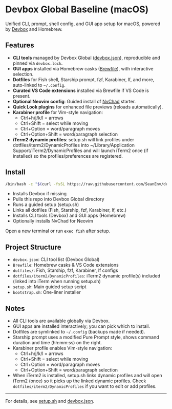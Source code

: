 # Devbox Global Baseline (macOS)

Unified CLI, prompt, shell config, and GUI app setup for macOS, powered by [Devbox](https://jetify.com/devbox) and Homebrew.

## Features

- **CLI tools** managed by Devbox Global ([devbox.json](devbox.json)), reproducible and pinned via `devbox.lock`.
- **GUI apps** installed via Homebrew casks ([Brewfile](Brewfile)), with interactive selection.
- **Dotfiles** for Fish shell, Starship prompt, fzf, Karabiner, lf, and more, auto-linked to `~/.config`.
- **Curated VS Code extensions** installed via Brewfile if VS Code is present.
- **Optional Neovim config**: Guided install of [NvChad](https://nvchad.com/) starter.
- **Quick Look plugins** for enhanced file previews (reloads automatically).
- **Karabiner profile** for Vim-style navigation:  
  - Ctrl+h/j/k/l = arrows  
  - Ctrl+Shift = select while moving  
  - Ctrl+Option = word/paragraph moves  
  - Ctrl+Option+Shift = word/paragraph selection
- **iTerm2 dynamic profiles**: setup.sh will link profiles under dotfiles/iterm2/DynamicProfiles into ~/Library/Application Support/iTerm2/DynamicProfiles and will launch iTerm2 once (if installed) so the profiles/preferences are registered.

## Install

```bash
/bin/bash -c "$(curl -fsSL https://raw.githubusercontent.com/SeanEnv/devbox-global-baseline/main/bootstrap.sh)"
```

- Installs Devbox if missing
- Pulls this repo into Devbox Global directory
- Runs a guided setup (setup.sh)
- Links all dotfiles (Fish, Starship, fzf, Karabiner, lf, etc.)
- Installs CLI tools (Devbox) and GUI apps (Homebrew)
- Optionally installs NvChad for Neovim

Open a new terminal or run `exec fish` after setup.

## Project Structure

- `devbox.json`: CLI tool list (Devbox Global)
- `Brewfile`: Homebrew casks & VS Code extensions
- `dotfiles/`: Fish, Starship, fzf, Karabiner, lf configs
- `dotfiles/iterm2/DynamicProfiles`: iTerm2 dynamic profile(s) included (linked into iTerm when running setup.sh)
- `setup.sh`: Main guided setup script
- `bootstrap.sh`: One-liner installer

## Notes

- All CLI tools are available globally via Devbox.
- GUI apps are installed interactively; you can pick which to install.
- Dotfiles are symlinked to `~/.config` (backups made if needed).
- Starship prompt uses a modified Pure Prompt style, shows command duration and time (hh:mm:ss) on the right.
- Karabiner profile enables Vim-style navigation:  
  - Ctrl+h/j/k/l = arrows  
  - Ctrl+Shift = select while moving  
  - Ctrl+Option = word/paragraph moves  
  - Ctrl+Option+Shift = word/paragraph selection
- When iTerm2 is installed, setup.sh links dynamic profiles and will open iTerm2 (once) so it picks up the linked dynamic profiles. Check `dotfiles/iterm2/DynamicProfiles` if you want to edit or add profiles.

---
For details, see [setup.sh](setup.sh) and [devbox.json](devbox.json).

